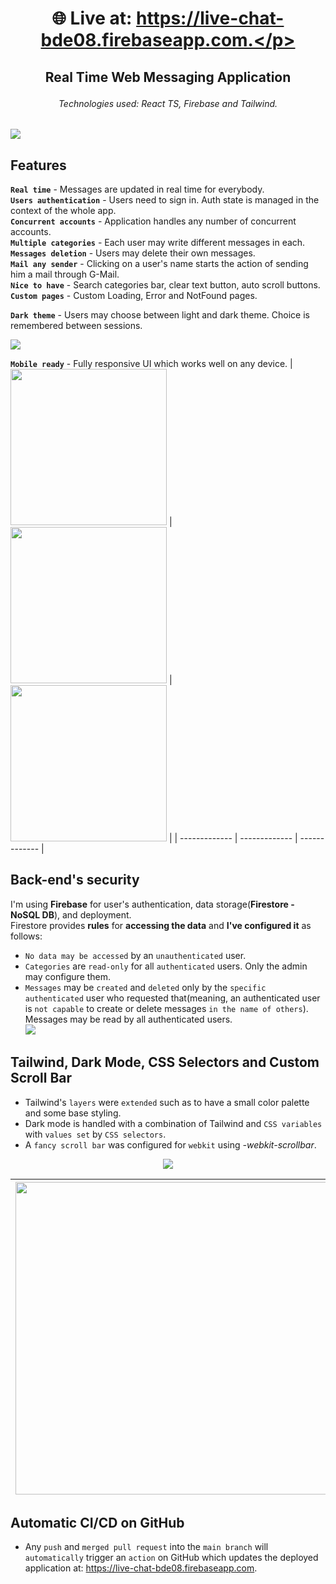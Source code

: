 # <p align="center">🌐 Live at: https://live-chat-bde08.firebaseapp.com.</p>  
## <p align="center">Real Time Web Messaging Application</p>
###### <p align="center">Technologies used: React TS, Firebase and Tailwind.</p>
![](https://user-images.githubusercontent.com/56603839/222463742-902ebdb5-1f0e-4550-a67b-4d9fee5bbd27.png)

## Features
__`Real time`__ - Messages are updated in real time for everybody.  
__`Users authentication`__ - Users need to sign in. Auth state is managed in the context of the whole app.  
__`Concurrent accounts`__ - Application handles any number of concurrent accounts.  
__`Multiple categories`__ - Each user may write different messages in each.  
__`Messages deletion`__ - Users may delete their own messages.  
__`Mail any sender`__ - Clicking on a user's name starts the action of sending him a mail through G-Mail.  
__`Nice to have`__ - Search categories bar, clear text button, auto scroll buttons.  
__`Custom pages`__ - Custom Loading, Error and NotFound pages.  

__`Dark theme`__ - Users may choose between light and dark theme. Choice is remembered between sessions. 
<p><img src="https://user-images.githubusercontent.com/56603839/222463807-e6f018c3-8a91-4d85-9731-82c8d562848a.png"></p>

__`Mobile ready`__ - Fully responsive UI which works well on any device.
| <img src="https://user-images.githubusercontent.com/56603839/222474049-9ba21d08-9007-4266-84d9-91e1deae30a6.jpg" width="250"> | <img src="https://user-images.githubusercontent.com/56603839/222473022-4018923b-b12e-474c-ae3b-0809898599c3.jpg" width="250"> | <img src="https://user-images.githubusercontent.com/56603839/222473029-5a3529d4-a4c4-428f-bdd1-8ff85a772fab.jpg" width="250"> |
| ------------- | ------------- | ------------- |

## Back-end's security
I'm using __Firebase__ for user's authentication, data storage(__Firestore - NoSQL DB__), and deployment.  
Firestore provides __rules__ for __accessing the data__ and __I've configured it__ as follows:
* `No data may be accessed` by an `unauthenticated` user.  
* `Categories` are `read-only` for all `authenticated` users. Only the admin may configure them.  
* `Messages` may be `created` and `deleted` only by the `specific authenticated` user who requested that(meaning, an authenticated user is `not capable` to create or delete messages `in the name of others`). Messages may be read by all authenticated users.  
![](https://user-images.githubusercontent.com/56603839/222740461-be504505-2039-4a9b-8c7c-990ff2807258.png)

## Tailwind, Dark Mode, CSS Selectors and Custom Scroll Bar
* Tailwind's `layers` were `extended` such as to have a small color palette and some base styling.  
* Dark mode is handled with a combination of Tailwind and `CSS variables` with `values set` by `CSS selectors`.  
* A `fancy scroll bar` was configured for `webkit` using _-webkit-scrollbar_.
<p align="center"><img src="https://user-images.githubusercontent.com/56603839/222751672-6e80fed7-1137-4bd9-a0a1-3386423b80c1.png"></p>

| <img src="https://user-images.githubusercontent.com/56603839/222753815-dd44bdcf-2413-422c-9e44-17b8981e2621.png" width="500"> | <img src="https://user-images.githubusercontent.com/56603839/222753867-43710cd4-49ae-4954-b71d-059b1707ea71.png" width="500"> |
| ------------- | ------------- |  

## Automatic CI/CD on GitHub
* Any `push` and `merged pull request` into the `main branch` will `automatically` trigger an `action` on GitHub which updates the deployed application at: https://live-chat-bde08.firebaseapp.com.
